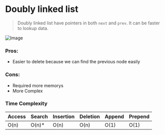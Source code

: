# Doubly linked list
> Doubly linked list have pointers in both `next` and `prev`. It can be faster to lookup data.
> 
![Image](https://camo.githubusercontent.com/3b6b800482771be35813d65625d556f6225d2a3d694104e74e94e3511420288f/68747470733a2f2f75706c6f61642e77696b696d656469612e6f72672f77696b6970656469612f636f6d6d6f6e732f352f35652f446f75626c792d6c696e6b65642d6c6973742e737667)

### Pros:
* Easier to delete because we can find the previous node easily

### Cons:
* Required more memorys
* More Complex


### Time Complexity

| Access | Search | Insertion | Deletion | Append | Prepend |
|--------|--------|-----------|----------|--------|---------|
| O(n)   | O(n)*  | O(n)      | O(n)     | O(1)   | O(1)
